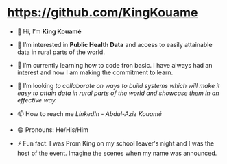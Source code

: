 # https://github.com/KingKouame

- 👋 Hi, I’m **King Kouamé**

- 👀 I’m interested in **Public Health Data** and access to easily attainable data in rural parts of the world.
- 🌱 I’m currently learning how to code fron basic. I have always had an interest and now I am making the commitment to learn.
- 💞️ I’m looking *to collaborate on ways to build systems which will make it easy to attain data in rural parts of the world and showcase them in an effective way.*
- 📫 How to reach me _LinkedIn - Abdul-Aziz Kouamé_
- 😄 Pronouns: He/His/Him
- ⚡ Fun fact: I was Prom King on my school leaver's night and I was the host of the event. Imagine the scenes when my name was announced.
<!---
KingKouame/KingKouame is a ✨ special ✨ repository because its `README.md` (this file) appears on your GitHub profile.
You can click the Preview link to take a look at your changes.
--->
